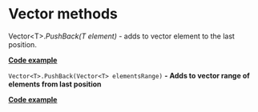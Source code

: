 <h1>Vector methods</h1>

<p id="SinglePushBack">Vector&lt;T&gt.<em>PushBack(T element)</em> - adds to vector element to the last position.</p>
<a href="Examples.md#SinglePushBack"><b>Code example</b></a>

<p id="RangePushBack">

``Vector<T>.PushBack(Vector<T> elementsRange)`` <b>- Adds to vector range of elements from last position<b>
</p>
<a href="Examples.md#RangePushBack">Code example</a>

